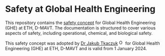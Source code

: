 # Safety at Global Health Engineering

This repository contains the [safety concept](https://global-health-engineering.github.io/group-safety/) for Global Health Engineering (GHE) at ETH, D-MAVT. The documentation is structured to cover various aspects of safety, including operational, chemical, and biological safety.

This safety concept was adopted by [Dr Jakub Tkaczuk](https://ghe.ethz.ch/about/people/person-detail.MzIxNzEy.TGlzdC80MTI2LC0xNDYwMDMwNTU3.html) <a href="https://orcid.org/0000-0001-7997-9423"><img alt="ORCID logo" src="https://info.orcid.org/wp-content/uploads/2019/11/orcid_16x16.png" width="16" height="16" /></a> for Global Health Engineering (GHE) at ETH, D-MAVT and is valid from 1 January 2024.
